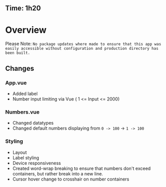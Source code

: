 ## Time: 1h20
# Overview
Please Note:
`No package updates where made to ensure that this app was easily accessible without configuration and production directory has been built.`


## Changes
### App.vue
- Added label
- Number input limiting via Vue ( 1 <= Input <= 2000)


### Numbers.vue
- Changed datatypes
- Changed default numbers displaying from `0 -> 100` -> `1 -> 100`


### Styling
- Layout
- Label styling
- Device responsiveness
- Created word-wrap breaking to ensure that numbers don't exceed containers, but rather break into a new line.
- Cursor hover change to crosshair on number containers
